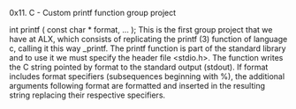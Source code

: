 0x11. C - Custom printf function group project

int printf ( const char * format, ... );
This is the first group project that we have at ALX, which consists of replicating the printf (3) function of language c, calling it this way _printf.
The printf function is part of the standard library and to use it we must specify the header file <stdio.h>.
The function writes the C string pointed by format to the standard output (stdout). If format includes format specifiers (subsequences beginning with %), the additional arguments following format are formatted and inserted in the resulting string replacing their respective specifiers.

